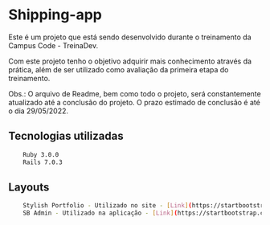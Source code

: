 # Shipping-app
Este é um projeto que está sendo desenvolvido durante o treinamento da Campus Code - TreinaDev.

Com este projeto tenho o objetivo adquirir mais conhecimento através da prática, além de ser utilizado como avaliação da primeira etapa do treinamento.

Obs.: O arquivo de Readme, bem como todo o projeto, será constantemente atualizado até a conclusão do projeto. O prazo estimado de conclusão é até o dia 29/05/2022.

## Tecnologias utilizadas

```bash
    Ruby 3.0.0
    Rails 7.0.3
```

## Layouts

```bash
    Stylish Portfolio - Utilizado no site - [Link](https://startbootstrap.com/theme/stylish-portfolio)
    SB Admin - Utilizado na aplicação - [Link](https://startbootstrap.com/template/sb-admin)
```
